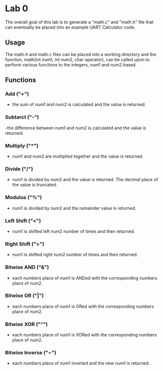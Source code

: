 # Lab 0
The overall goal of this lab is to generate a "math.c" and "math.h" file that can eventually be placed into 
an example UART Calculator code.
## Usage
The math.h and math.c files can be placed into a working directory and the function, math(int num1, int num2, char operator),
can be called upon to perform various functions to the integers, num1 and num2 based.
## Functions
### Add ("+")
- the sum of num1 and num2 is calculated and the value is returned.
### Subtarct ("-")
-the difference between num1 and num2 is calculated and the value is returned.
### Multiply ("*")
- num1 and num2 are multiplied together and the value is returned.
### Divide ("/")
- num1 is divided by num2 and the value is returned. The decimal place of the value is truncated.
### Modulus ("%")
- num1 is divided by num2 and the remainder value is returned.
### Left Shift ("<")
- num1 is shifted left num2 number of times and then returned. 
### Right Shift (">")
- num1 is shifted right num2 number of times and then returned. 
### Bitwise AND ("&")
- each numbers place of num1 is ANDed with the corresponding numbers place of num2.
### Bitwise OR ("|")
- each numbers place of num1 is ORed with the corresponding numbers place of num2.
### Bitwise XOR ("^")
- each numbers place of num1 is XORed with the corresponding numbers place of num2.
### Bitwise Inverse ("~")
- each numbers place of num1 inverted and the new num1 is returned.

